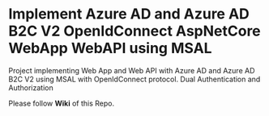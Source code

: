 # Implement Azure AD and Azure AD B2C V2 OpenIdConnect AspNetCore WebApp WebAPI using MSAL
Project implementing Web App and Web API with Azure AD and Azure AD B2C V2 using MSAL with OpenIdConnect protocol. Dual Authentication and Authorization

Please follow **Wiki** of this Repo.
